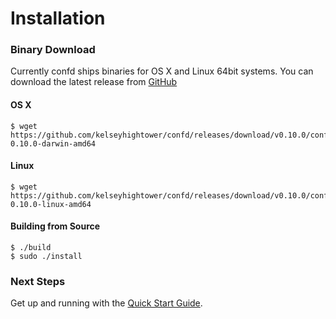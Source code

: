 # Installation

### Binary Download

Currently confd ships binaries for OS X and Linux 64bit systems. You can download the latest release from [GitHub](https://github.com/kelseyhightower/confd/releases)

#### OS X

```
$ wget https://github.com/kelseyhightower/confd/releases/download/v0.10.0/confd-0.10.0-darwin-amd64
```

#### Linux

```
$ wget https://github.com/kelseyhightower/confd/releases/download/v0.10.0/confd-0.10.0-linux-amd64
```

#### Building from Source

```
$ ./build
$ sudo ./install
```

### Next Steps

Get up and running with the [Quick Start Guide](quick-start-guide.md).
